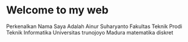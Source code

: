 # Welcome to my web
Perkenalkan Nama Saya Adalah Ainur Suharyanto
Fakultas Teknik 
Prodi Teknik Informatika 
Universitas trunojoyo Madura 
matematika diskret

